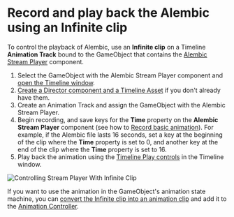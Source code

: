 # Record and play back the Alembic using an Infinite clip

To control the playback of Alembic, use an **Infinite clip** on a Timeline **Animation Track** bound to the GameObject that contains the [Alembic Stream Player](ref_StreamPlayer.md) component.

1. Select the GameObject with the Alembic Stream Player component and [open the Timeline window](https://docs.unity3d.com/Packages/com.unity.timeline@latest/index.html?subfolder=/manual/tl-window.html).
2. [Create a Director component and a Timeline Asset](https://docs.unity3d.com/Packages/com.unity.timeline@latest/index.html?subfolder=/manual/wf-create-instance.html) if you don't already have them.
3. Create an Animation Track and assign the GameObject with the Alembic Stream Player.
4. Begin recording, and save keys for the **Time** property on the **Alembic Stream Player** component (see how to [Record basic animation](https://docs.unity3d.com/Packages/com.unity.timeline@latest/index.html?subfolder=/manual/wf-record-anim.html)). For example, if the Alembic file lasts 16 seconds, set a key at the beginning of the clip where the **Time** property is set to 0, and another key at the end of the clip where the **Time** property is set to 16.
5. Play back the animation using the [Timeline Play controls](https://docs.unity3d.com/Packages/com.unity.timeline@latest/index.html?subfolder=/manual/tl-play-ctrls.html) in the Timeline window.

![Controlling Stream Player With Infinite Clip](images/abc_infinite_clip.png)

If you want to use the animation in the GameObject's animation state machine, you can [convert the Infinite clip into an animation clip](https://docs.unity3d.com/Packages/com.unity.timeline@latest/index.html?subfolder=/manual/wf-convert-infinite.html) and add it to the [Animation Controller](https://docs.unity3d.com/Manual/Animator.html).
